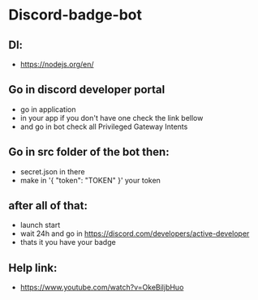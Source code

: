 # Discord-badge-bot

## Dl:
  - https://nodejs.org/en/

## Go in discord developer portal
  - go in application
  - in your app if you don't have one check the link bellow
  - and go in bot check all Privileged Gateway Intents

## Go in src folder of the bot then:
  - secret.json in there
  - make in '{ "token": "TOKEN" }' your token

## after all of that:
  - launch start
  - wait 24h and go in https://discord.com/developers/active-developer
  - thats it you have your badge

## Help link:
  - https://www.youtube.com/watch?v=OkeBiljbHuo
